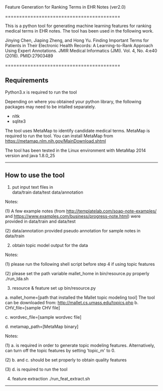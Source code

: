 Feature Generation for Ranking Terms in EHR Notes (ver2.0)

=========================================

This is a python tool for generating machine learning features for ranking 
medical terms in EHR notes. The tool has been used in the following work.

Jinying Chen, Jiaping Zheng, and Hong Yu. Finding Important Terms for Patients in Their Electronic Health Records: A Learning-to-Rank Approach Using Expert Annotations. JMIR Medical Informatics (JMI). Vol. 4, No. 4:e40 (2016). PMID:27903489

=========================================


Requirements
-----------------------------------------
Python3.x is required to run the tool

Depending on where you obtained your python library, the following
packages may need to be intalled separately.
- nltk
- sqlite3



The tool uses MetaMap to identify candidate medical terms. MetaMap is 
required to run the tool. You can install MetaMap from
https://metamap.nlm.nih.gov/MainDownload.shtml

The tool has been tested in the Linux environment with MetaMap 2014 
version and java 1.8.0_25

-----------------------------------------

 

How to use the tool
-----------------------------------------
1. put input text files in  
data/train
data/test
data/annotation

Notes:

(1) A few example notes (from http://templatelab.com/soap-note-examples/
and https://www.examples.com/business/progress-note.html) 
were provided in data/train and data/test

(2) data/annotation provided pseudo annotation for sample notes in data/train


2. obtain topic model output for the data

Notes:

(1) please run the following shell script before step 4 if using topic features

(2) please set the path variable mallet_home in bin/resource.py properly
./run_lda.sh


3. resource & feature set up
bin/resource.py

a. mallet_home=[path that installed the Mallet topic modeling tool]
 The tool can be downloaded from: http://mallet.cs.umass.edu/topics.php
b. CHV_file=[sample CHV file]

c. wordvec_file=[sample wordvec file]

d. metamap_path=[MetaMap binary]

Notes:

(1) a. is required in order to generate topic modeling features. Alternatively, 
can turn off the topic features by setting 'topic_m' to 0.

(2) b. and c. should be set properly to obtain quality features

(3) d. is required to run the tool


4. feature extraction
./run_feat_extract.sh
-----------------------------------------



